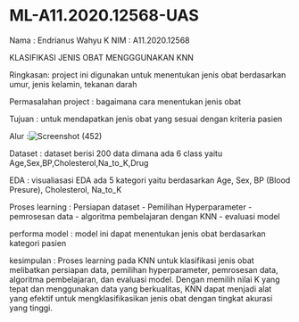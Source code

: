 # ML-A11.2020.12568-UAS
Nama : Endrianus Wahyu K
NIM : A11.2020.12568

KLASIFIKASI JENIS OBAT MENGGGUNAKAN KNN

Ringkasan: project ini digunakan untuk menentukan jenis obat berdasarkan umur, jenis kelamin, tekanan darah

Permasalahan project : bagaimana cara menentukan jenis obat

Tujuan : untuk mendapatkan jenis obat yang sesuai dengan kriteria pasien

Alur :![Screenshot (452)](https://github.com/user-attachments/assets/3a88e386-4870-4e7a-a334-639c7d4004aa)

Dataset : dataset berisi 200 data dimana ada 6 class yaitu Age,Sex,BP,Cholesterol,Na_to_K,Drug

EDA : visualiasasi EDA ada 5 kategori yaitu berdasarkan Age, Sex, BP (Blood Presure), Cholesterol, Na_to_K

Proses learning : Persiapan dataset - Pemilihan Hyperparameter - pemrosesan data - algoritma pembelajaran dengan KNN - evaluasi model

performa model : model ini dapat menentukan jenis obat berdasarkan kategori pasien

kesimpulan : Proses learning pada KNN untuk klasifikasi jenis obat melibatkan persiapan data, pemilihan hyperparameter, pemrosesan data, algoritma pembelajaran, dan evaluasi model. Dengan memilih nilai K yang tepat dan menggunakan data yang berkualitas, KNN dapat menjadi alat yang efektif untuk mengklasifikasikan jenis obat dengan tingkat akurasi yang tinggi.
